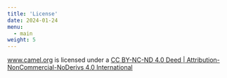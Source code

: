 ```yaml
---
title: 'License'
date: 2024-01-24
menu:
  - main
weight: 5
---
```

www.camel.org is licensed under a [ CC BY-NC-ND 4.0 Deed | Attribution-NonCommercial-NoDerivs 4.0 International ](https://creativecommons.org/licenses/by-nc-nd/4.0/deed.en) 

